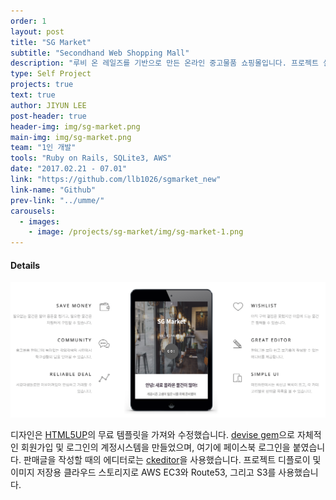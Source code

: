 ```yaml
---
order: 1
layout: post
title: "SG Market"
subtitle: "Secondhand Web Shopping Mall"
description: "루비 온 레일즈를 기반으로 만든 온라인 중고물품 쇼핑몰입니다. 프로젝트 설계부터 구현 마지막 단계까지 1인 개발로 진행했으며, 설계를 제외한 실제 개발 작업기간은 7일입니다."
type: Self Project
projects: true
text: true
author: JIYUN LEE
post-header: true
header-img: img/sg-market.png
main-img: img/sg-market.png
team: "1인 개발"
tools: "Ruby on Rails, SQLite3, AWS"
date: "2017.02.21 - 07.01"
link: "https://github.com/llb1026/sgmarket_new"
link-name: "Github"
prev-link: "../umme/"
carousels:
  - images: 
    - image: /projects/sg-market/img/sg-market-1.png
---
```


#### Details

<img src="/projects/sg-market/img/sg-market-1.png">

디자인은 <a href="https://html5up.net/" target="_blank">HTML5UP</a>의 무료 템플릿을 가져와 수정했습니다. <a href="https://github.com/plataformatec/devise" target="_blank">devise gem</a>으로 자체적인 회원가입 및 로그인의 계정시스템을 만들었으며, 여기에 페이스북 로그인을 붙였습니다. 판매글을 작성할 때의 에디터로는 <a href="https://ckeditor.com/" target="_blank">ckeditor</a>을 사용했습니다. 프로젝트 디플로이 및 이미지 저장용 클라우드 스토리지로 AWS EC3와 Route53, 그리고 S3를 사용했습니다.
